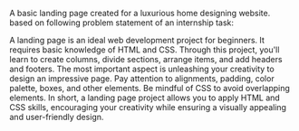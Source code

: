 A basic landing page created for a luxurious home designing website.
based on following problem statement of an internship task:

A landing page is an ideal web development project for beginners. It requires basic
knowledge of HTML and CSS. Through this project, you'll learn to create columns, divide
sections, arrange items, and add headers and footers. The most important aspect is
unleashing your creativity to design an impressive page. Pay attention to alignments,
padding, color palette, boxes, and other elements. Be mindful of CSS to avoid overlapping
elements. In short, a landing page project allows you to apply HTML and CSS skills,
encouraging your creativity while ensuring a visually appealing and user-friendly design.

